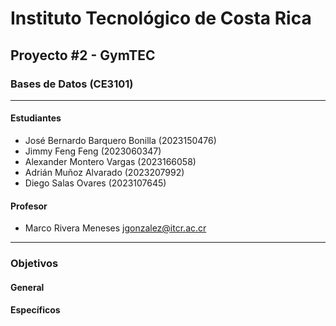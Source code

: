 # Instituto Tecnológico de Costa Rica

## Proyecto #2 - GymTEC

### Bases de Datos (CE3101)

---

#### Estudiantes

- José Bernardo Barquero Bonilla (2023150476)
- Jimmy Feng Feng (2023060347)
- Alexander Montero Vargas (2023166058)
- Adrián Muñoz Alvarado (2023207992)
- Diego Salas Ovares (2023107645)

#### Profesor

- Marco Rivera Meneses <jgonzalez@itcr.ac.cr>

---

### Objetivos

#### General

#### Específicos
